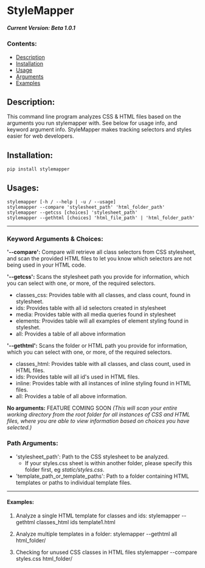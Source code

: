 # StyleMapper
##### Current Version: Beta 1.0.1

### **Contents:**
- [Description](#description)
- [Installation](#installation)
- [Usage](#usage)
- [Arguments](#keyword-arguments--choices)
- [Examples](#usages)

## **Description:**
This command line program analyzes CSS & HTML files based on the arguments you run stylemapper with. See below for usage info, and keyword argument info. StyleMapper makes tracking selectors and styles easier for web developers.

## **Installation:**
    pip install stylemapper

## **Usages:**
    stylemapper [-h / --help | -u / --usage]
    stylemapper --compare 'stylesheet_path' 'html_folder_path'
    stylemapper --getcss [choices] 'stylesheet_path'
    stylemapper --gethtml [choices] 'html_file_path' | 'html_folder_path'

<hr>

###  **Keyword Arguments & Choices:**
**'--compare':**  Compare will retrieve all class selectors from CSS stylesheet, and scan the provided HTML files to let you know which selectors are not being used in your HTML code.

**'--getcss':** Scans the stylesheet path you provide for information, which you can select with one, or more, of the required selectors.
  - classes_css: Provides table with all classes, and class count, found in stylesheet.
  - ids: Provides table with all id selectors created in stylesheet
  - media: Provides table with all media queries found in stylesheet
  - elements: Provides table will all examples of element styling found in styleshet.
  - all: Provides a table of all above information

**'--gethtml':** Scans the folder or HTML path you provide for information, which you can select with one, or more, of the required selectors.
  - classes_html: Provides table with all classes, and class count, used in HTML files.
  - ids: Provides table will all id's used in HTML files.
  - inline: Provides table with all instances of inline styling found in HTML files.
  - all: Provides a table of all above information.

**No arguments:** FEATURE COMING SOON *(This will scan your entire working directory from the root folder for all instances of CSS and HTML files, where you are able to  view information based on choices you have selected.)*



### **Path Arguments**:
  - 'stylesheet_path': Path to the CSS stylesheet to be analyzed.
    - If your styles.css sheet is within another folder, please specify this folder first, eg *static/styles.css*.
  - 'template_path_or_template_paths': Path to a folder containing HTML templates or paths to individual template files.

<hr> 

####  Examples:
  1. Analyze a single HTML template for classes and ids:
     stylemapper --gethtml classes_html ids template1.html

  2. Analyze multiple templates in a folder:
     stylemapper --gethtml all html_folder/

  3. Checking for unused CSS classes in HTML files
     stylemapper --compare styles.css html_folder/